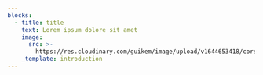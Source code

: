 ```yaml
---
blocks:
  - title: title
    text: Lorem ipsum dolore sit amet
    image:
      src: >-
        https://res.cloudinary.com/guikem/image/upload/v1644653418/corse_oxmmqv.jpg
    _template: introduction
---
```


